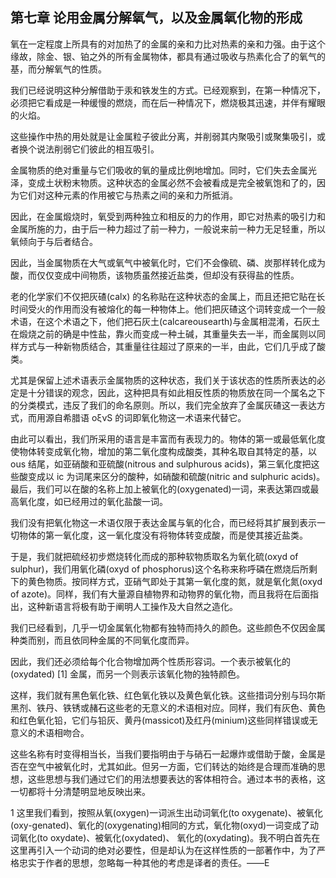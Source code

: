 ## 第七章 论用金属分解氧气，以及金属氧化物的形成

氧在一定程度上所具有的对加热了的金属的亲和力比对热素的亲和力强。由于这个缘故，除金、银、铂之外的所有金属物体，都具有通过吸收与热素化合了的氧气的基，而分解氧气的性质。

我们已经说明这种分解借助于汞和铁发生的方式。已经观察到，在第一种情况下，必须把它看成是一种缓慢的燃烧，而在后一种情况下，燃烧极其迅速，并伴有耀眼的火焰。

这些操作中热的用处就是让金属粒子彼此分离，并削弱其内聚吸引或聚集吸引，或者换个说法削弱它们彼此的相互吸引。

金属物质的绝对重量与它们吸收的氧的量成比例地增加。同时，它们失去金属光泽，变成土状粉末物质。这种状态的金属必然不会被看成是完全被氧饱和了的，因为它们对这种元素的作用被它与热素之间的亲和力所抵消。 

因此，在金属煅烧时，氧受到两种独立和相反的力的作用，即它对热素的吸引力和金属所施的力，由于后一种力超过了前一种力，一般说来前一种力无足轻重，所以氧倾向于与后者结合。

因此，当金属物质在大气或氧气中被氧化时，它们不会像硫、磷、炭那样转化成为酸，而仅仅变成中间物质，该物质虽然接近盐类，但却没有获得盐的性质。

老的化学家们不仅把灰碴(calx) 的名称贴在这种状态的金属上，而且还把它贴在长时间受火的作用而没有被熔化的每一种物体上。他们把灰碴这个词转变成一个一般术语，在这个术语之下，他们把石灰土(calcareousearth)与金属相混淆，石灰土在煅烧之前的确是中性盐，靠火而变成一种土碱，其重量失去一半，而金属则以同样方式与一种新物质结合，其重量往往超过了原来的一半，由此，它们几乎成了酸类。

尤其是保留上述术语表示金属物质的这种状态，我们关于该状态的性质所表达的必定是十分错误的观念，因此，这种把具有如此相反性质的物质放在同一个属名之下的分类模式，违反了我们的命名原则。所以，我们完全放弃了金属灰碴这一表达方式，而用源自希腊语 οξνS 的词即氧化物这一术语来代替它。

由此可以看出，我们所采用的语言是丰富而有表现力的。物体的第一或最低氧化度使物体转变成氧化物，增加的第二氧化度构成酸类，其种名取自其特定的基，以 ous 结尾，如亚硝酸和亚硫酸(nitrous and sulphurous acids)，第三氧化度把这些酸变成以 ic 为词尾来区分的酸种，如硝酸和硫酸(nitric and sulphuric acids)。最后，我们可以在酸的名称上加上被氧化的(oxygenated)一词，来表达第四或最高氧化度，如已经用过的氧化盐酸一词。

我们没有把氧化物这一术语仅限于表达金属与氧的化合，而已经将其扩展到表示一切物体的第一氧化度，这一氧化度没有将物体转变成酸，而是使其接近盐类。

于是，我们就把硫经初步燃烧转化而成的那种软物质取名为氧化硫(oxyd of sulphur)，我们用氧化磷(oxyd of phosphorus)这个名称来称呼磷在燃烧后所剩下的黄色物质。按同样方式，亚硝气即处于其第一氧化度的氮，就是氧化氮(oxyd of azote)。同样，我们有大量源自植物界和动物界的氧化物，而且我将在后面指出，这种新语言将极有助于阐明人工操作及大自然之造化。

我们已经看到，几乎一切金属氧化物都有独特而持久的颜色。这些颜色不仅因金属种类而别，而且依同种金属的不同氧化度而异。

因此，我们还必须给每个化合物增加两个性质形容词。一个表示被氧化的(oxydated) [1] 金属，而另一个则表示该氧化物的独特颜色。

这样，我们就有黑色氧化铁、红色氧化铁以及黄色氧化铁。这些措词分别与玛尔斯黑剂、铁丹、铁锈或赭石这些老的无意义的术语相对应。同样，我们有灰色、黄色和红色氧化铅，它们与铅灰、黄丹(massicot)及红丹(minium)这些同样错误或无意义的术语相吻合。

这些名称有时变得相当长，当我们要指明由于与硝石一起爆炸或借助于酸，金属是否在空气中被氧化时，尤其如此。但另一方面，它们转达的始终是合理而准确的思想，这些思想与我们通过它们的用法想要表达的客体相符合。通过本书的表格，这一切都将十分清楚明显地反映出来。

1 这里我们看到，按照从氧(oxygen)一词派生出动词氧化(to oxygenate)、被氧化(oxy-genated)、氧化的(oxygenating)相同的方式，氧化物(oxyd)一词变成了动词氧化(to oxydate)、被氧化(oxydated)、 氧化的(oxydating)。我不明白首先在这里再引入一个动词的绝对必要性，但是却认为在这样性质的一部著作中，为了严格忠实于作者的思想，忽略每一种其他的考虑是译者的责任。——E

